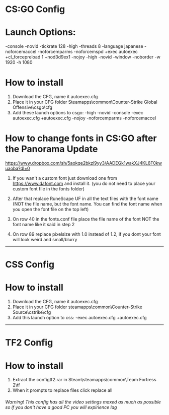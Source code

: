 # CS:GO Config

# Launch Options: 
-console -novid -tickrate 128 -high -threads 8 -language japanese -noforcemaccel -noforcemparms -noforcemspd +exec autoexec +cl_forcepreload 1 +nod3d9ex1 -nojoy -high -novid -window -noborder -w 1920 -h 1080

# How to install 
1. Download the CFG, name it autoexec.cfg
2. Place it in your CFG folder Steamapps\common\Counter-Strike Global Offensive\csgo\cfg
3. Add these launch options to csgo: -high -novid -console -exec autoexec.cfg +autoexec.cfg -nojoy -noforcemparms -noforcemaccel

# How to change fonts in CS:GO after the Panorama Update
https://www.dropbox.com/sh/5aokqe2bkzl9yy3/AADEGk1wakXJ4KL6F0kwuaoba?dl=0

1. If you wan't a custom font just download one from https://www.dafont.com and install it. (you do not need to place your custom font file in the fonts folder) 

2. After that replace RuneScape UF in all the text files with the font name (NOT the file name, but the font name. You can find the font name when you open the font file on the top left)

3. On row 40 in the fonts.conf file place the file name of the font NOT the font name like it said in step 2 

4. On row 89 replace pixelsize with 1.0 instead of 1.2, if you dont your font will look weird and small/blurry
-----------------------------------------------------------------------------------------------------------------------------------

# CSS Config

# How to install 
1. Download the CFG, name it autoexec.cfg
2. Place it in your CFG folder steamapps\common\Counter-Strike Source\cstrike\cfg
3. Add this launch option to css: -exec autoexec.cfg +autoexec.cfg

-----------------------------------------------------------------------------------------------------------------------------------

# TF2 Config

# How to install
1. Extract the configtf2.rar in Steam\steamapps\common\Team Fortress 2\tf
2. When it prompts to replace files click replace all
###### Warning! This config has all the video settings maxed as much as possible so if you don't have a good PC you will expirience lag 
